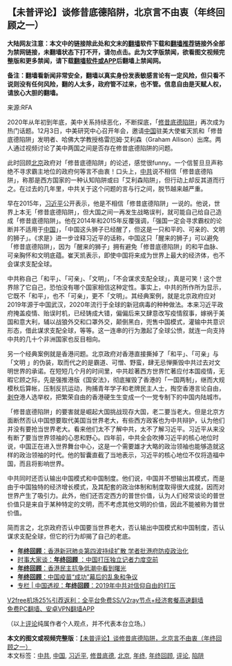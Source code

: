  <h2>【未普评论】谈修昔底德陷阱，北京言不由衷（年终回顾之一）</h2> <p class="notice"><b>大陆网友注意：本文中的链接除此处和文末的<a href="https://github.com/bannedbook/fanqiang" >翻墙</a>软件下载和<a href="https://github.com/killgcd/justmysocks/blob/master/README.md">翻墙推荐</a>链接外全部为禁网链接，未翻墙状态下打不开，请勿点击。此为文字版禁闻，欲看图文视频完整版和更多禁闻，请下载<a href="https://github.com/bannedbook/fanqiang">翻墙软件或APP</a>后翻墙上禁闻网。</p><p>备注：翻墙看新闻非常安全，翻墙以真实身份发表敏感言论有一定风险，但只看不说则没有任何风险，翻的人太多，政府管不过来，也不管。信息自由是天赋人权，请放心大胆的翻墙。</b></p>  <div class="entry"> <p>来源:RFA</p> <p>2020年从年初到年底，美中关系持续恶化，不断探底，「<a href="https://www.bannedbook.org/bnews/tag/%E4%BF%AE%E6%98%94%E5%BA%95%E5%BE%B7/" class="st_tag internal_tag" rel="tag" title="标签 修昔底德 下的日志">修昔底德</a><a href="https://www.bannedbook.org/bnews/tag/%E9%99%B7%E9%98%B1/" class="st_tag internal_tag" rel="tag" title="标签 陷阱 下的日志">陷阱</a>」再次成为热门话题。12月3日，中美研究中心召开年会，邀请<span class='wp_keywordlink_affiliate'><a href="https://www.bannedbook.org/" title="中国" target="_blank">中国</a></span>驻美大使崔天凯和「修昔底德陷阱」发明者、哈佛大学教授格雷厄姆·艾利森（Graham Allison）出席。两人通过视频讨论了美中两国之间是否存在修昔底德陷阱的问题。</p>  <p>此时回顾<a href="https://www.bannedbook.org/bnews/tag/%e5%8c%97%e4%ba%ac/" class="st_tag internal_tag" rel="tag" title="标签 北京 下的日志">北京</a>政府对「修昔底德陷阱」的论述，感觉很funny。一个信誓旦旦声称绝不寻求霸主地位的政府何等言不由衷！口头上，<a href="https://www.bannedbook.org/bnews/tag/%e4%b8%ad%e5%85%b1/" class="st_tag internal_tag" rel="tag" title="标签 中共 下的日志">中共</a>说不相信「修昔底德陷阱」，称那是西方国家的一种认知陷阱或曰「艾利森陷阱」，但行动上却反其道而行之。在过去的几年里，中共关于这个问题的言与行之间，脱节越来越严重。</p> <p>早在2015年，<a href="https://www.bannedbook.org/bnews/tag/%e4%b9%a0%e8%bf%91%e5%b9%b3/" class="st_tag internal_tag" rel="tag" title="标签 习近平 下的日志">习近平</a>公开表示，他是不相信「修昔底德陷阱」一说的。他说，世界上本无「修昔底德陷阱」，但大国之间一再发生战略误判，就可能自己给自己造成「修昔底德陷阱」。他在2014年和2015年反覆强调，「强国一定会寻求霸权的论断并不适用于<a href="https://www.bannedbook.org/bnews/tag/%E4%B8%AD%E5%9B%BD/" class="st_tag internal_tag" rel="tag" title="标签 中国 下的日志">中国</a>」，「中国这头狮子已经醒了，但这是一只和平的、可亲的、文明的狮子」。《求是》进一步诠释习近平的话称，中国这只「醒来的狮子」可以避免「修昔底德陷阱」，因为「醒来的狮子」拥有避免「修昔底德陷阱」的和平血脉、可亲胸怀和文明底蕴。崔天凯表示，即使中国将来成为世界上最大的经济体，也不会谋求支配全球。</p>  <p>中共称自己「和平」、「可亲」、「文明」，「不会谋求支配全球」，真是可笑！这个世界除了它自己，恐怕没有哪个国家相信这种定性。事实上，中共的所作所为显示，它既不「和平」，也不「可亲」，更不「文明」。其经典案例，就是北京政府应对2019年源于中国武汉，2020年流行于全球的新冠病毒的种种做法。本来习近平政府掩盖疫情、贻误时机，已经铸成大错，偏偏后来又肆意改写疫情叙事，嫁祸于美国和意大利，辅以战狼外交和口罩外交，颠倒黑白，兜售中国模式，灌输中共意识形态，借此谋求支配全球，等等。这一连串的行为激起了全球公愤，就连一向支持中共的几十个非洲国家也反目相向。</p> <p>另一个经典案例就是香港问题。北京政府对香港直接撕掉了「和平」、「可亲」与「文明 」的伪装，取而代之的是霸道、可憎、野蛮，肆无忌惮撕毁中共过去对文明世界的承诺。在短短几个月的时间里，中共趁著西方世界忙著应付本国疫情，无暇它顾之际，先是强推港版《国安法》，彻底摧毁了香港的「一国两制」，继而大规模秋后算帐，压制反抗运动，拘捕青年学子和老牌民主人士，掏空香港言论自由，<span class='wp_keywordlink'><a href="https://www.bannedbook.org/forum2/topic21.html" title="《剥夺》 黄建民 著" target="_blank">剥夺</a></span>港人选举权，把繁荣自由的香港硬生生变成一个一党专制下的中国内陆城市。</p>  <p>「修昔底德陷阱」的要害就是崛起大国挑战现存大国，老二要当老大。但是北京方面断然否认中国想要取代美国当世界老大，有些西方政客也为中共辩护，认为他们并没有要抢当世界老大。看来他们太不了解中共，太不了解习近平。习近平从来没有断了要当世界领袖的心思和野心。四年前，中共全会吹捧习近平的核心地位时说，中国正在进入世界舞台中心，这是一个需要雄才大略的政治领袖也能够造就这样的政治领袖的时代。他的智囊直截了当地表示，习近平的核心地位不仅将造福中国，而且将影响世界。</p> <p>中共同时还否认输出中国模式和中国制度。他们说，中国并不想输出其模式，而是由于中国独特的经济增长模式，及其配套的政治体制和制度取得很大成就，因而对世界产生了吸引力。此外，他们还否定西方的普世价值，认为人们经常谈论的普世价值只是来自于某种特定的文明，而不考虑其他文明的价值，因此不能被称为普世价值。</p>  <p>简而言之，北京政府否认中国要当世界老大，否认输出中国模式和中国制度，否认谋求支配全球，但它的行为却揭了自己的老底。</p> <ul class='op-related-articles' title='相关阅读'> <li><a href='https://www.bannedbook.org/bnews/cnnews/hknews/20201223/1453086.html' target='_blank'><b>年终回顾</b>：香港新冠肺炎第四波持续扩散 学者批港府防疫政治化</a></li> <li><a href='https://www.bannedbook.org/bnews/comments/20201222/1452967.html' target='_blank'>时事大家谈：<b>年终回顾</b> ：中国打压独立记者力度空前</a></li> <li><a href='https://www.bannedbook.org/bnews/headline/20201222/1452598.html' target='_blank'><b>年终回顾</b>：香港民主抗争低潮中看到曙光</a></li> <li><a href='https://www.bannedbook.org/bnews/headline/20201220/1451213.html' target='_blank'><b>年终回顾</b>：中国疫苗“成功”幕后的乱象和争议</a></li> <li><a href='https://www.bannedbook.org/bnews/ssgc/20200103/1252442.html' target='_blank'>专栏 | 中国透视：<b>年终回顾</b>：2019年中共对信仰自由的打压</a></li> </ul> <p class="texttj"> <a href="https://github.com/bannedbook/fanqiang/wiki/V2ray%E6%9C%BA%E5%9C%BA" target="_blank">V2free机场25%引荐返利：全平台免费SS/V2ray节点+经济套餐高速翻墙</a><br/> <a href="https://github.com/bannedbook/fanqiang/wiki/%E7%A6%81%E9%97%BB%E7%BD%91%E5%AE%89%E5%8D%93%E7%BF%BB%E5%A2%99%E6%96%B0%E9%97%BBAPP" target="_blank">免费PC翻墙、安卓VPN翻墙APP</a></p><p>（以上<span class='wp_keywordlink_affiliate'><a href="https://www.bannedbook.org/bnews/comments/" title="新闻评论" target="_blank">评论</a></span>纯属作者个人观点，并不代表本台立场。）</p><a name='sharetosocial'></a>       <div><b>本文的图文或视频完整版</b>：<a href='https://www.bannedbook.org/bnews/comments/20201223/1453598.html'>【未普评论】谈修昔底德陷阱，北京言不由衷（年终回顾之一）</a></div>  </div><!--END ENTRY--> <div class="postfooter"> <div>本文标签：<a href="https://www.bannedbook.org/bnews/tag/%e4%b8%ad%e5%85%b1/" rel="tag">中共</a>, <a href="https://www.bannedbook.org/bnews/tag/%E4%B8%AD%E5%9B%BD/" rel="tag">中国</a>, <a href="https://www.bannedbook.org/bnews/tag/%e4%b9%a0%e8%bf%91%e5%b9%b3/" rel="tag">习近平</a>, <a href="https://www.bannedbook.org/bnews/tag/%E4%BF%AE%E6%98%94%E5%BA%95%E5%BE%B7/" rel="tag">修昔底德</a>, <a href="https://www.bannedbook.org/bnews/tag/%e5%8c%97%e4%ba%ac/" rel="tag">北京</a>, <a href="https://www.bannedbook.org/bnews/tag/%E5%B9%B4%E7%BB%88/" rel="tag">年终</a>, <a href="https://www.bannedbook.org/bnews/tag/%E5%B9%B4%E7%BB%88%E5%9B%9E%E9%A1%BE/" rel="tag">年终回顾</a>, <a href="https://www.bannedbook.org/bnews/tag/%E8%AF%84%E8%AE%BA/" rel="tag">评论</a>, <a href="https://www.bannedbook.org/bnews/tag/%E9%99%B7%E9%98%B1/" rel="tag">陷阱</a></div>  </div><!--END POSTFOOTER--> 